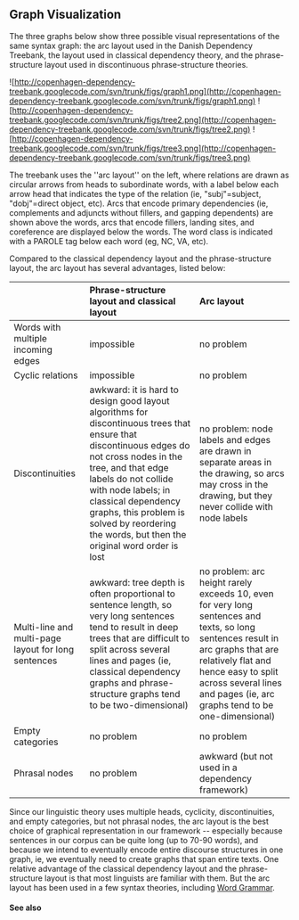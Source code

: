 ## Graph Visualization ##

The three graphs below show three possible visual representations of the same syntax graph: the arc layout used in the Danish Dependency Treebank, the layout used in classical dependency theory, and the phrase-structure layout used in discontinuous phrase-structure theories.

![http://copenhagen-dependency-treebank.googlecode.com/svn/trunk/figs/graph1.png](http://copenhagen-dependency-treebank.googlecode.com/svn/trunk/figs/graph1.png) ![http://copenhagen-dependency-treebank.googlecode.com/svn/trunk/figs/tree2.png](http://copenhagen-dependency-treebank.googlecode.com/svn/trunk/figs/tree2.png) ![http://copenhagen-dependency-treebank.googlecode.com/svn/trunk/figs/tree3.png](http://copenhagen-dependency-treebank.googlecode.com/svn/trunk/figs/tree3.png)

The treebank uses the ''arc layout'' on the left, where relations are drawn as circular arrows from heads to subordinate words, with a label below each arrow head that indicates the type of the relation (ie, "subj"=subject, "dobj"=direct object, etc). Arcs that encode primary dependencies (ie, complements and adjuncts without fillers, and gapping dependents) are shown above the words, arcs that encode fillers, landing sites, and coreference are displayed below the words. The word class is indicated with a PAROLE tag below each word (eg, NC, VA, etc).

Compared to the classical dependency layout and the phrase-structure layout, the arc layout has several advantages, listed below:

|  | Phrase-structure layout and classical layout | Arc layout |
|:-|:---------------------------------------------|:-----------|
| Words with multiple incoming edges | impossible | no problem |
| Cyclic relations | impossible | no problem |
| Discontinuities | awkward: it is hard to design good layout algorithms for discontinuous trees that ensure that discontinuous edges do not cross nodes in the tree, and that edge labels do not collide with node labels; in classical dependency graphs, this problem is solved by reordering the words, but then the original word order is lost | no problem: node labels and edges are drawn in separate areas in the drawing, so arcs may cross in the drawing, but they never collide with node labels |
| Multi-line and multi-page layout for long sentences | awkward: tree depth is often proportional to sentence length, so very long sentences tend to result in deep trees that are difficult to split across several lines and pages (ie, classical dependency graphs and phrase-structure graphs tend to be two-dimensional) | no problem: arc height rarely exceeds 10, even for very long sentences and texts, so long sentences result in arc graphs that are relatively flat and hence easy to split across several lines and pages (ie, arc graphs tend to be one-dimensional) |
| Empty categories | no problem | no problem |
| Phrasal nodes | no problem | awkward (but not used in a dependency framework) |

Since our linguistic theory uses multiple heads, cyclicity, discontinuities, and empty categories, but not phrasal nodes, the arc layout is the best choice of graphical representation in our framework -- especially because sentences in our corpus can be quite long (up to 70-90 words), and because we intend to eventually encode entire discourse structures in one graph, ie, we eventually need to create graphs that span entire texts. One relative advantage of the classical dependency layout and the phrase-structure layout is that most linguists are familiar with them. But the arc layout has been used in a few syntax theories, including [Word Grammar](http://www.phon.ucl.ac.uk/home/dick/enc-gen.htm).


#### See also ####

